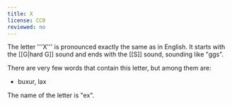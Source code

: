 ```yaml
---
title: X
license: CC0
reviewed: no
---
```


The letter '''X''' is pronounced exactly the same as in English. It starts with the [[G|hard G]] sound and ends with the [[S]] sound, sounding like "ggs".

There are very few words that contain this letter, but among them are:

* buxur, lax

The name of the letter is "ex".

